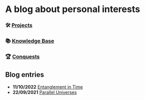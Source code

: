 # A blog about personal interests

### 🛠️ [Projects](./entries/projects.md)

### 📚 [Knowledge Base](./entries/knowledgebase.md)

### 🏆 [Conquests](./conquests.html)

## Blog entries

* **11/10/2022**  [Entanglement in Time](./entries/entanglement_in_time.md)
* **22/09/2021**  [Parallel Universes](./entries/parallel_universes.md)
